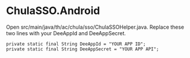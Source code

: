 # ChulaSSO.Android

Open src/main/java/th/ac/chula/sso/ChulaSSOHelper.java.
Replace these two lines with your DeeAppId and DeeAppSecret.

    private static final String DeeAppId = "YOUR APP ID";
    private static final String DeeAppSecret = "YOUR APP API";
